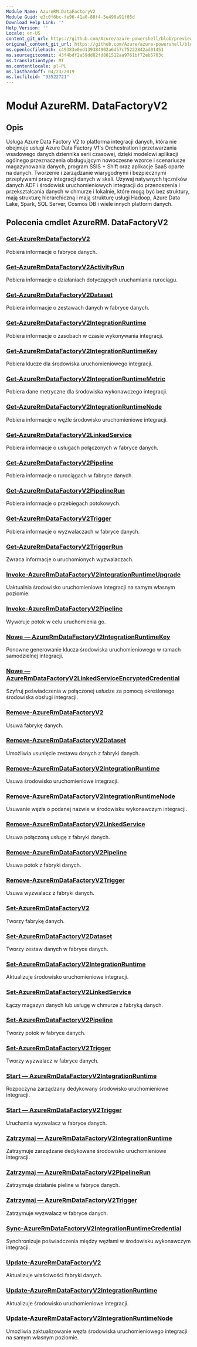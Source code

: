 ```yaml
---
Module Name: AzureRM.DataFactoryV2
Module Guid: e3c0f6bc-fe96-41a0-88f4-5e490a91f05d
Download Help Link: ''
Help Version: ''
Locale: en-US
content_git_url: https://github.com/Azure/azure-powershell/blob/preview/src/ResourceManager/DataFactoryV2/Commands.DataFactoryV2/help/AzureRM.DataFactoryV2.md
original_content_git_url: https://github.com/Azure/azure-powershell/blob/preview/src/ResourceManager/DataFactoryV2/Commands.DataFactoryV2/help/AzureRM.DataFactoryV2.md
ms.openlocfilehash: c49383e0ed139384902a6d57c75222842ad01451
ms.sourcegitcommit: 43f4bdf2a59dd82fd881512aa9761bf72eb5703c
ms.translationtype: MT
ms.contentlocale: pl-PL
ms.lasthandoff: 04/23/2019
ms.locfileid: "93522721"
---
```

# Moduł AzureRM. DataFactoryV2
## Opis
Usługa Azure Data Factory V2 to platforma integracji danych, która nie obejmuje usługi Azure Data Factory V1's Orchestration i przetwarzania wsadowego danych dziennika serii czasowej, dzięki modelowi aplikacji ogólnego przeznaczenia obsługującym nowoczesne wzorce i scenariusze magazynowania danych, program SSIS + Shift oraz aplikacje SaaS oparte na danych. Tworzenie i zarządzanie wiarygodnymi i bezpiecznymi przepływami pracy integracji danych w skali. Używaj natywnych łączników danych ADF i środowisk uruchomieniowych integracji do przenoszenia i przekształcania danych w chmurze i lokalnie, które mogą być bez struktury, mają strukturę hierarchiczną i mają strukturę usługi Hadoop, Azure Data Lake, Spark, SQL Server, Cosmos DB i wiele innych platform danych.

## Polecenia cmdlet AzureRM. DataFactoryV2
### [Get-AzureRmDataFactoryV2](Get-AzureRmDataFactoryV2.md)
Pobiera informacje o fabryce danych.

### [Get-AzureRmDataFactoryV2ActivityRun](Get-AzureRmDataFactoryV2ActivityRun.md)
Pobiera informacje o działaniach dotyczących uruchamiania rurociągu.

### [Get-AzureRmDataFactoryV2Dataset](Get-AzureRmDataFactoryV2Dataset.md)
Pobiera informacje o zestawach danych w fabryce danych.

### [Get-AzureRmDataFactoryV2IntegrationRuntime](Get-AzureRmDataFactoryV2IntegrationRuntime.md)
Pobiera informacje o zasobach w czasie wykonywania integracji.

### [Get-AzureRmDataFactoryV2IntegrationRuntimeKey](Get-AzureRmDataFactoryV2IntegrationRuntimeKey.md)
Pobiera klucze dla środowiska uruchomieniowego integracji.

### [Get-AzureRmDataFactoryV2IntegrationRuntimeMetric](Get-AzureRmDataFactoryV2IntegrationRuntimeMetric.md)
Pobiera dane metryczne dla środowiska wykonawczego integracji. 

### [Get-AzureRmDataFactoryV2IntegrationRuntimeNode](Get-AzureRmDataFactoryV2IntegrationRuntimeNode.md)
Pobiera informacje o węźle środowisko uruchomieniowe integracji.

### [Get-AzureRmDataFactoryV2LinkedService](Get-AzureRmDataFactoryV2LinkedService.md)
Pobiera informacje o usługach połączonych w fabryce danych.

### [Get-AzureRmDataFactoryV2Pipeline](Get-AzureRmDataFactoryV2Pipeline.md)
Pobiera informacje o rurociągach w fabryce danych.

### [Get-AzureRmDataFactoryV2PipelineRun](Get-AzureRmDataFactoryV2PipelineRun.md)
Pobiera informacje o przebiegach potokowych.

### [Get-AzureRmDataFactoryV2Trigger](Get-AzureRmDataFactoryV2Trigger.md)
Pobiera informacje o wyzwalaczach w fabryce danych.

### [Get-AzureRmDataFactoryV2TriggerRun](Get-AzureRmDataFactoryV2TriggerRun.md)
Zwraca informacje o uruchomionych wyzwalaczach.

### [Invoke-AzureRmDataFactoryV2IntegrationRuntimeUpgrade](Invoke-AzureRmDataFactoryV2IntegrationRuntimeUpgrade.md)
Uaktualnia środowisko uruchomieniowe integracji na samym własnym poziomie.

### [Invoke-AzureRmDataFactoryV2Pipeline](Invoke-AzureRmDataFactoryV2Pipeline.md)
  Wywołuje potok w celu uruchomienia go.

### [Nowe — AzureRmDataFactoryV2IntegrationRuntimeKey](New-AzureRmDataFactoryV2IntegrationRuntimeKey.md)
Ponowne generowanie klucza środowiska uruchomieniowego w ramach samodzielnej integracji.

### [Nowe — AzureRmDataFactoryV2LinkedServiceEncryptedCredential](New-AzureRmDataFactoryV2LinkedServiceEncryptedCredential.md)
Szyfruj poświadczenia w połączonej usłudze za pomocą określonego środowiska obsługi integracji.

### [Remove-AzureRmDataFactoryV2](Remove-AzureRmDataFactoryV2.md)
Usuwa fabrykę danych.

### [Remove-AzureRmDataFactoryV2Dataset](Remove-AzureRmDataFactoryV2Dataset.md)
Umożliwia usunięcie zestawu danych z fabryki danych.

### [Remove-AzureRmDataFactoryV2IntegrationRuntime](Remove-AzureRmDataFactoryV2IntegrationRuntime.md)
Usuwa środowisko uruchomieniowe integracji.

### [Remove-AzureRmDataFactoryV2IntegrationRuntimeNode](Remove-AzureRmDataFactoryV2IntegrationRuntimeNode.md)
Usuwanie węzła o podanej nazwie w środowisku wykonawczym integracji.

### [Remove-AzureRmDataFactoryV2LinkedService](Remove-AzureRmDataFactoryV2LinkedService.md)
Usuwa połączoną usługę z fabryki danych.

### [Remove-AzureRmDataFactoryV2Pipeline](Remove-AzureRmDataFactoryV2Pipeline.md)
Usuwa potok z fabryki danych.

### [Remove-AzureRmDataFactoryV2Trigger](Remove-AzureRmDataFactoryV2Trigger.md)
Usuwa wyzwalacz z fabryki danych.

### [Set-AzureRmDataFactoryV2](Set-AzureRmDataFactoryV2.md)
Tworzy fabrykę danych.

### [Set-AzureRmDataFactoryV2Dataset](Set-AzureRmDataFactoryV2Dataset.md)
Tworzy zestaw danych w fabryce danych.

### [Set-AzureRmDataFactoryV2IntegrationRuntime](Set-AzureRmDataFactoryV2IntegrationRuntime.md)
Aktualizuje środowisko uruchomieniowe integracji.

### [Set-AzureRmDataFactoryV2LinkedService](Set-AzureRmDataFactoryV2LinkedService.md)
Łączy magazyn danych lub usługę w chmurze z fabryką danych.

### [Set-AzureRmDataFactoryV2Pipeline](Set-AzureRmDataFactoryV2Pipeline.md)
Tworzy potok w fabryce danych.

### [Set-AzureRmDataFactoryV2Trigger](Set-AzureRmDataFactoryV2Trigger.md)
Tworzy wyzwalacz w fabryce danych.

### [Start — AzureRmDataFactoryV2IntegrationRuntime](Start-AzureRmDataFactoryV2IntegrationRuntime.md)
Rozpoczyna zarządzany dedykowany środowisko uruchomieniowe integracji.

### [Start — AzureRmDataFactoryV2Trigger](Start-AzureRmDataFactoryV2Trigger.md)
Uruchamia wyzwalacz w fabryce danych.

### [Zatrzymaj — AzureRmDataFactoryV2IntegrationRuntime](Stop-AzureRmDataFactoryV2IntegrationRuntime.md)
Zatrzymuje zarządzane dedykowane środowisko uruchomieniowe integracji.

### [Zatrzymaj — AzureRmDataFactoryV2PipelineRun](Stop-AzureRmDataFactoryV2PipelineRun.md)
Zatrzymuje działanie pieline w fabryce danych.

### [Zatrzymaj — AzureRmDataFactoryV2Trigger](Stop-AzureRmDataFactoryV2Trigger.md)
Zatrzymuje wyzwalacz w fabryce danych.

### [Sync-AzureRmDataFactoryV2IntegrationRuntimeCredential](Sync-AzureRmDataFactoryV2IntegrationRuntimeCredential.md)
Synchronizuje poświadczenia między węzłami w środowisku wykonawczym integracji.

### [Update-AzureRmDataFactoryV2](Update-AzureRmDataFactoryV2.md)
Aktualizuje właściwości fabryki danych.

### [Update-AzureRmDataFactoryV2IntegrationRuntime](Update-AzureRmDataFactoryV2IntegrationRuntime.md)
Aktualizuje środowisko uruchomieniowe integracji.

### [Update-AzureRmDataFactoryV2IntegrationRuntimeNode](Update-AzureRmDataFactoryV2IntegrationRuntimeNode.md)
Umożliwia zaktualizowanie węzła środowiska uruchomieniowego integracji na samym własnym poziomie.

